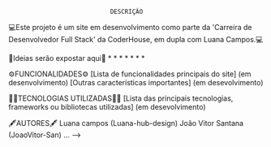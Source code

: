                                 DESCRIÇÃO
💻Este projeto é um site em desenvolvimento como parte da 'Carreira de Desenvolvedor Full Stack' da CoderHouse, em dupla com Luana Campos.💻

🧠Ideias serão expostar aqui🧠
*
*
*
*
*
*
*

⚙️FUNCIONALIDADES⚙️
[Lista de funcionalidades principais do site] (em desenvolvimento)
[Outras características importantes] (em desevolvimento)

👩‍💻TECNOLOGIAS UTILIZADAS👨‍💻
[Lista das principais tecnologias, frameworks ou bibliotecas utilizadas] (em desevolvimento)

🖋️AUTORES🖋️
Luana campos (Luana-hub-design)
João Vitor Santana (JoaoVitor-San)
... -->
